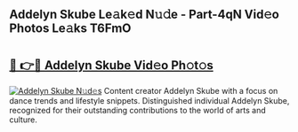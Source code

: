 ## Addelyn Skube Le𝚊k𝚎d N𝚞𝚍e - Part-4qN Vid𝚎o Photos Le𝚊ks T6FmO

# <h2><a href="http://fbf17z8.evod.top/?m=Addelyn+Skube">🔗 👉🔴 Addelyn Skube Vid𝚎o Ph𝚘t𝚘s</a></h2>

[![Addelyn Skube N𝚞d𝚎s](https://i.imgur.com/8V9OHl7.gif)](http://fbf17z8.evod.top/?m=Addelyn+Skube)
Content creator Addelyn Skube with a focus on dance trends and lifestyle snippets. Distinguished individual Addelyn Skube, recognized for their outstanding contributions to the world of arts and culture. 
